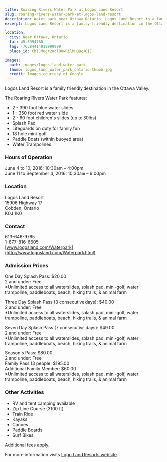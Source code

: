 ```yaml
---
title: Roaring Rivers Water Park at Logos Land Resort
slug: roaring-rivers-water-park-at-logos-land-resort
description: Water park near Ottawa Ontario. Logos Land Resort is a family friendly destination in the Ottawa Valley.
excerpt: Logos Land Resort is a family friendly destination in the Ottawa Valley.

location:
  city: Near Ottawa, Ontario
  lat: 45.5994788
  lng: -76.84414919999999
  place_id: ChIJMUgr2odl0UwRilMHQ9cJCjE

images:
  path: images/logos-land-water-park
  thumb: logos_land_water_park_ontario-thumb.jpg
  credit: Images courtesy of Google.
---
```


Logos Land Resort is a family friendly destination in the Ottawa Valley.

The Roaring Rivers Water Park features:

- 2 - 390 foot blue water slides
- 1 - 350 foot red water slide
- 2 - 60 foot children's slides (up to 60lbs)
- Splash Pad
- Lifeguards on duty for family fun
- 18 hole mini-golf
- Paddle Boats (within buoyed area)
- Water Trampolines

### Hours of Operation

June 4 to 10, 2016: 10:30am – 4:00pm  
June 11 to September 4, 2016: 10:30am – 6:00pm  

### Location

Logos Land Resort  
15906 Highway 17  
Cobden, Ontario  
K0J 1K0  

### Contact

613-646-9765   
1-877-816-6605  
[www.logosland.com/Waterpark](http://www.logosland.com/Waterpark.html)  

### Admission Prices

One Day Splash Pass: $20.00  
2 and under: Free  
*Unlimited access to all waterslides, splash pad, mini-golf, water trampoline, paddleboats, beach, hiking trails, & animal farm  

Three Day Splash Pass (3 consecutive days): $40.00   
2 and under: Free  
*Unlimited access to all waterslides, splash pad, mini-golf, water trampoline, paddleboats, beach, hiking trails, & animal farm  

Seven Day Splash Pass (7 consecutive days): $49.00   
2 and under: Free  
*Unlimited access to all waterslides, splash pad, mini-golf, water trampoline, paddleboats, beach, hiking trails, & animal farm  

Season's Pass: $80.00  
2 and under: Free  
Family Pass (3 people: $195.00  
Additional Family Member: $60.00  
*Unlimited access to all waterslides, splash pad, mini-golf, water trampoline, paddleboats, beach, hiking trails, & animal farm  

### Other Activities

- RV and tent camping available
- Zip Line Course (3100 ft)
- Train Ride
- Kayaks
- Canoes
- Paddle Boards
- Surf Bikes

Additional fees apply.

For more information visits [Logo Land Resorts website](www.logosland.com)

